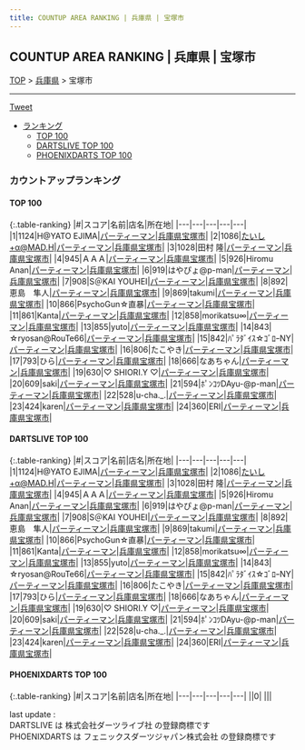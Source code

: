 ```yaml
---
title: COUNTUP AREA RANKING | 兵庫県 | 宝塚市
---
```

## COUNTUP AREA RANKING | 兵庫県 | 宝塚市

[TOP](/darts/rank/) > [兵庫県](/darts/rank/兵庫県/) > 宝塚市

___

<a href="https://twitter.com/share?ref_src=twsrc%5Etfw" data-text="COUNTUP AREA RANKING | 兵庫県宝塚市" class="twitter-share-button" data-hashtags="DARTSLIVE,PHOENIXDARTS,darts,ダーツ" data-show-count="false">Tweet</a>

* [ランキング](#カウントアップランキング)
    * [TOP 100](#top-100)
    * [DARTSLIVE TOP 100](#dartslive-top-100)
    * [PHOENIXDARTS TOP 100](#phoenixdarts-top-100)

### カウントアップランキング

#### TOP 100



{:.table-ranking}
|#|スコア|名前|店名|所在地|
|---|---|---|---|---|
|1|1124|<span class="rank-name-dl">H@YATO EJIMA</span>|<a href="https://search.dartslive.com/jp/shop/213805e20b7cb1a00d9b047a20a7ba1e">パーティーマン</a>|<a href="/darts/rank/兵庫県/宝塚市">兵庫県宝塚市</a>|
|2|1086|<span class="rank-name-dl">たいし+α@MAD.H</span>|<a href="https://search.dartslive.com/jp/shop/213805e20b7cb1a00d9b047a20a7ba1e">パーティーマン</a>|<a href="/darts/rank/兵庫県/宝塚市">兵庫県宝塚市</a>|
|3|1028|<span class="rank-name-dl">田村 隆</span>|<a href="https://search.dartslive.com/jp/shop/213805e20b7cb1a00d9b047a20a7ba1e">パーティーマン</a>|<a href="/darts/rank/兵庫県/宝塚市">兵庫県宝塚市</a>|
|4|945|<span class="rank-name-dl">ＡＡＡ</span>|<a href="https://search.dartslive.com/jp/shop/213805e20b7cb1a00d9b047a20a7ba1e">パーティーマン</a>|<a href="/darts/rank/兵庫県/宝塚市">兵庫県宝塚市</a>|
|5|926|<span class="rank-name-dl">Hiromu Anan</span>|<a href="https://search.dartslive.com/jp/shop/213805e20b7cb1a00d9b047a20a7ba1e">パーティーマン</a>|<a href="/darts/rank/兵庫県/宝塚市">兵庫県宝塚市</a>|
|6|919|<span class="rank-name-dl">はやぴょ@p-man</span>|<a href="https://search.dartslive.com/jp/shop/213805e20b7cb1a00d9b047a20a7ba1e">パーティーマン</a>|<a href="/darts/rank/兵庫県/宝塚市">兵庫県宝塚市</a>|
|7|908|<span class="rank-name-dl">S＠KAI YOUHEI</span>|<a href="https://search.dartslive.com/jp/shop/213805e20b7cb1a00d9b047a20a7ba1e">パーティーマン</a>|<a href="/darts/rank/兵庫県/宝塚市">兵庫県宝塚市</a>|
|8|892|<span class="rank-name-dl">恵島　隼人</span>|<a href="https://search.dartslive.com/jp/shop/213805e20b7cb1a00d9b047a20a7ba1e">パーティーマン</a>|<a href="/darts/rank/兵庫県/宝塚市">兵庫県宝塚市</a>|
|9|869|<span class="rank-name-dl">takumi</span>|<a href="https://search.dartslive.com/jp/shop/213805e20b7cb1a00d9b047a20a7ba1e">パーティーマン</a>|<a href="/darts/rank/兵庫県/宝塚市">兵庫県宝塚市</a>|
|10|866|<span class="rank-name-dl">PsychoGun☆直暴</span>|<a href="https://search.dartslive.com/jp/shop/213805e20b7cb1a00d9b047a20a7ba1e">パーティーマン</a>|<a href="/darts/rank/兵庫県/宝塚市">兵庫県宝塚市</a>|
|11|861|<span class="rank-name-dl">Kanta</span>|<a href="https://search.dartslive.com/jp/shop/213805e20b7cb1a00d9b047a20a7ba1e">パーティーマン</a>|<a href="/darts/rank/兵庫県/宝塚市">兵庫県宝塚市</a>|
|12|858|<span class="rank-name-dl">morikatsu∞</span>|<a href="https://search.dartslive.com/jp/shop/213805e20b7cb1a00d9b047a20a7ba1e">パーティーマン</a>|<a href="/darts/rank/兵庫県/宝塚市">兵庫県宝塚市</a>|
|13|855|<span class="rank-name-dl">yuto</span>|<a href="https://search.dartslive.com/jp/shop/213805e20b7cb1a00d9b047a20a7ba1e">パーティーマン</a>|<a href="/darts/rank/兵庫県/宝塚市">兵庫県宝塚市</a>|
|14|843|<span class="rank-name-dl">☆ryosan@RouTe66</span>|<a href="https://search.dartslive.com/jp/shop/213805e20b7cb1a00d9b047a20a7ba1e">パーティーマン</a>|<a href="/darts/rank/兵庫県/宝塚市">兵庫県宝塚市</a>|
|15|842|<span class="rank-name-dl">ﾊﾟﾗﾀﾞｲｽ☆ｺﾞﾛｰNY</span>|<a href="https://search.dartslive.com/jp/shop/213805e20b7cb1a00d9b047a20a7ba1e">パーティーマン</a>|<a href="/darts/rank/兵庫県/宝塚市">兵庫県宝塚市</a>|
|16|806|<span class="rank-name-dl">たこやき</span>|<a href="https://search.dartslive.com/jp/shop/213805e20b7cb1a00d9b047a20a7ba1e">パーティーマン</a>|<a href="/darts/rank/兵庫県/宝塚市">兵庫県宝塚市</a>|
|17|793|<span class="rank-name-dl">ひら</span>|<a href="https://search.dartslive.com/jp/shop/213805e20b7cb1a00d9b047a20a7ba1e">パーティーマン</a>|<a href="/darts/rank/兵庫県/宝塚市">兵庫県宝塚市</a>|
|18|666|<span class="rank-name-dl">なあちゃん</span>|<a href="https://search.dartslive.com/jp/shop/213805e20b7cb1a00d9b047a20a7ba1e">パーティーマン</a>|<a href="/darts/rank/兵庫県/宝塚市">兵庫県宝塚市</a>|
|19|630|<span class="rank-name-dl">♡ SHIORI.Y ♡</span>|<a href="https://search.dartslive.com/jp/shop/213805e20b7cb1a00d9b047a20a7ba1e">パーティーマン</a>|<a href="/darts/rank/兵庫県/宝塚市">兵庫県宝塚市</a>|
|20|609|<span class="rank-name-dl">saki</span>|<a href="https://search.dartslive.com/jp/shop/213805e20b7cb1a00d9b047a20a7ba1e">パーティーマン</a>|<a href="/darts/rank/兵庫県/宝塚市">兵庫県宝塚市</a>|
|21|594|<span class="rank-name-dl">ﾎﾟﾝｺﾂDAyu-@p-man</span>|<a href="https://search.dartslive.com/jp/shop/213805e20b7cb1a00d9b047a20a7ba1e">パーティーマン</a>|<a href="/darts/rank/兵庫県/宝塚市">兵庫県宝塚市</a>|
|22|528|<span class="rank-name-dl">u-cha._.</span>|<a href="https://search.dartslive.com/jp/shop/213805e20b7cb1a00d9b047a20a7ba1e">パーティーマン</a>|<a href="/darts/rank/兵庫県/宝塚市">兵庫県宝塚市</a>|
|23|424|<span class="rank-name-dl">karen</span>|<a href="https://search.dartslive.com/jp/shop/213805e20b7cb1a00d9b047a20a7ba1e">パーティーマン</a>|<a href="/darts/rank/兵庫県/宝塚市">兵庫県宝塚市</a>|
|24|360|<span class="rank-name-dl">ERI</span>|<a href="https://search.dartslive.com/jp/shop/213805e20b7cb1a00d9b047a20a7ba1e">パーティーマン</a>|<a href="/darts/rank/兵庫県/宝塚市">兵庫県宝塚市</a>|


#### DARTSLIVE TOP 100



{:.table-ranking}
|#|スコア|名前|店名|所在地|
|---|---|---|---|---|
|1|1124|<span class="rank-name-dl">H@YATO EJIMA</span>|<a href="https://search.dartslive.com/jp/shop/213805e20b7cb1a00d9b047a20a7ba1e">パーティーマン</a>|<a href="/darts/rank/兵庫県/宝塚市">兵庫県宝塚市</a>|
|2|1086|<span class="rank-name-dl">たいし+α@MAD.H</span>|<a href="https://search.dartslive.com/jp/shop/213805e20b7cb1a00d9b047a20a7ba1e">パーティーマン</a>|<a href="/darts/rank/兵庫県/宝塚市">兵庫県宝塚市</a>|
|3|1028|<span class="rank-name-dl">田村 隆</span>|<a href="https://search.dartslive.com/jp/shop/213805e20b7cb1a00d9b047a20a7ba1e">パーティーマン</a>|<a href="/darts/rank/兵庫県/宝塚市">兵庫県宝塚市</a>|
|4|945|<span class="rank-name-dl">ＡＡＡ</span>|<a href="https://search.dartslive.com/jp/shop/213805e20b7cb1a00d9b047a20a7ba1e">パーティーマン</a>|<a href="/darts/rank/兵庫県/宝塚市">兵庫県宝塚市</a>|
|5|926|<span class="rank-name-dl">Hiromu Anan</span>|<a href="https://search.dartslive.com/jp/shop/213805e20b7cb1a00d9b047a20a7ba1e">パーティーマン</a>|<a href="/darts/rank/兵庫県/宝塚市">兵庫県宝塚市</a>|
|6|919|<span class="rank-name-dl">はやぴょ@p-man</span>|<a href="https://search.dartslive.com/jp/shop/213805e20b7cb1a00d9b047a20a7ba1e">パーティーマン</a>|<a href="/darts/rank/兵庫県/宝塚市">兵庫県宝塚市</a>|
|7|908|<span class="rank-name-dl">S＠KAI YOUHEI</span>|<a href="https://search.dartslive.com/jp/shop/213805e20b7cb1a00d9b047a20a7ba1e">パーティーマン</a>|<a href="/darts/rank/兵庫県/宝塚市">兵庫県宝塚市</a>|
|8|892|<span class="rank-name-dl">恵島　隼人</span>|<a href="https://search.dartslive.com/jp/shop/213805e20b7cb1a00d9b047a20a7ba1e">パーティーマン</a>|<a href="/darts/rank/兵庫県/宝塚市">兵庫県宝塚市</a>|
|9|869|<span class="rank-name-dl">takumi</span>|<a href="https://search.dartslive.com/jp/shop/213805e20b7cb1a00d9b047a20a7ba1e">パーティーマン</a>|<a href="/darts/rank/兵庫県/宝塚市">兵庫県宝塚市</a>|
|10|866|<span class="rank-name-dl">PsychoGun☆直暴</span>|<a href="https://search.dartslive.com/jp/shop/213805e20b7cb1a00d9b047a20a7ba1e">パーティーマン</a>|<a href="/darts/rank/兵庫県/宝塚市">兵庫県宝塚市</a>|
|11|861|<span class="rank-name-dl">Kanta</span>|<a href="https://search.dartslive.com/jp/shop/213805e20b7cb1a00d9b047a20a7ba1e">パーティーマン</a>|<a href="/darts/rank/兵庫県/宝塚市">兵庫県宝塚市</a>|
|12|858|<span class="rank-name-dl">morikatsu∞</span>|<a href="https://search.dartslive.com/jp/shop/213805e20b7cb1a00d9b047a20a7ba1e">パーティーマン</a>|<a href="/darts/rank/兵庫県/宝塚市">兵庫県宝塚市</a>|
|13|855|<span class="rank-name-dl">yuto</span>|<a href="https://search.dartslive.com/jp/shop/213805e20b7cb1a00d9b047a20a7ba1e">パーティーマン</a>|<a href="/darts/rank/兵庫県/宝塚市">兵庫県宝塚市</a>|
|14|843|<span class="rank-name-dl">☆ryosan@RouTe66</span>|<a href="https://search.dartslive.com/jp/shop/213805e20b7cb1a00d9b047a20a7ba1e">パーティーマン</a>|<a href="/darts/rank/兵庫県/宝塚市">兵庫県宝塚市</a>|
|15|842|<span class="rank-name-dl">ﾊﾟﾗﾀﾞｲｽ☆ｺﾞﾛｰNY</span>|<a href="https://search.dartslive.com/jp/shop/213805e20b7cb1a00d9b047a20a7ba1e">パーティーマン</a>|<a href="/darts/rank/兵庫県/宝塚市">兵庫県宝塚市</a>|
|16|806|<span class="rank-name-dl">たこやき</span>|<a href="https://search.dartslive.com/jp/shop/213805e20b7cb1a00d9b047a20a7ba1e">パーティーマン</a>|<a href="/darts/rank/兵庫県/宝塚市">兵庫県宝塚市</a>|
|17|793|<span class="rank-name-dl">ひら</span>|<a href="https://search.dartslive.com/jp/shop/213805e20b7cb1a00d9b047a20a7ba1e">パーティーマン</a>|<a href="/darts/rank/兵庫県/宝塚市">兵庫県宝塚市</a>|
|18|666|<span class="rank-name-dl">なあちゃん</span>|<a href="https://search.dartslive.com/jp/shop/213805e20b7cb1a00d9b047a20a7ba1e">パーティーマン</a>|<a href="/darts/rank/兵庫県/宝塚市">兵庫県宝塚市</a>|
|19|630|<span class="rank-name-dl">♡ SHIORI.Y ♡</span>|<a href="https://search.dartslive.com/jp/shop/213805e20b7cb1a00d9b047a20a7ba1e">パーティーマン</a>|<a href="/darts/rank/兵庫県/宝塚市">兵庫県宝塚市</a>|
|20|609|<span class="rank-name-dl">saki</span>|<a href="https://search.dartslive.com/jp/shop/213805e20b7cb1a00d9b047a20a7ba1e">パーティーマン</a>|<a href="/darts/rank/兵庫県/宝塚市">兵庫県宝塚市</a>|
|21|594|<span class="rank-name-dl">ﾎﾟﾝｺﾂDAyu-@p-man</span>|<a href="https://search.dartslive.com/jp/shop/213805e20b7cb1a00d9b047a20a7ba1e">パーティーマン</a>|<a href="/darts/rank/兵庫県/宝塚市">兵庫県宝塚市</a>|
|22|528|<span class="rank-name-dl">u-cha._.</span>|<a href="https://search.dartslive.com/jp/shop/213805e20b7cb1a00d9b047a20a7ba1e">パーティーマン</a>|<a href="/darts/rank/兵庫県/宝塚市">兵庫県宝塚市</a>|
|23|424|<span class="rank-name-dl">karen</span>|<a href="https://search.dartslive.com/jp/shop/213805e20b7cb1a00d9b047a20a7ba1e">パーティーマン</a>|<a href="/darts/rank/兵庫県/宝塚市">兵庫県宝塚市</a>|
|24|360|<span class="rank-name-dl">ERI</span>|<a href="https://search.dartslive.com/jp/shop/213805e20b7cb1a00d9b047a20a7ba1e">パーティーマン</a>|<a href="/darts/rank/兵庫県/宝塚市">兵庫県宝塚市</a>|


#### PHOENIXDARTS TOP 100



{:.table-ranking}
|#|スコア|名前|店名|所在地|
|---|---|---|---|---|
||0|<span class="rank-name-dl"> </span>|<a href=""></a>|<a href="/darts/rank//"></a>|


<div class="footer border-top border-gray-light mt-5 pt-3 text-right text-gray">
    last update : <span style="font-weight: italic" id="foot_last_modified"></span><br />
    DARTSLIVE は 株式会社ダーツライブ社 の登録商標です<br />
    PHOENIXDARTS は フェニックスダーツジャパン株式会社 の登録商標です<br />
</div>

<script src="https://cdnjs.cloudflare.com/ajax/libs/jquery.tablesorter/2.31.3/js/jquery.tablesorter.min.js" integrity="sha512-qzgd5cYSZcosqpzpn7zF2ZId8f/8CHmFKZ8j7mU4OUXTNRd5g+ZHBPsgKEwoqxCtdQvExE5LprwwPAgoicguNg==" crossorigin="anonymous" referrerpolicy="no-referrer"></script>
<link rel="stylesheet" href="https://cdnjs.cloudflare.com/ajax/libs/jquery.tablesorter/2.31.3/css/theme.default.min.css" integrity="sha512-wghhOJkjQX0Lh3NSWvNKeZ0ZpNn+SPVXX1Qyc9OCaogADktxrBiBdKGDoqVUOyhStvMBmJQ8ZdMHiR3wuEq8+w==" crossorigin="anonymous" referrerpolicy="no-referrer" />
<script>
$(function() {
    $(".table-ranking").tablesorter({sortList:[[0, 0]]});
    $("#foot_last_modified").text(formatDate(new Date(document.lastModified), 'yyyy-MM-dd HH:mm:ss'));
});
</script>

<script async src="https://platform.twitter.com/widgets.js" charset="utf-8"></script>